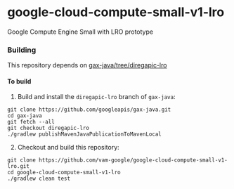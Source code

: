# google-cloud-compute-small-v1-lro
Google Compute Engine Small with LRO prototype

### Building
This repository depends on [gax-java/tree/diregapic-lro](https://github.com/vam-google/gax-java/tree/diregapic-lro)

#### To build
1. Build and install the `diregapic-lro` branch of `gax-java`:
  ```    
  git clone https://github.com/googleapis/gax-java.git
  cd gax-java
  git fetch --all
  git checkout diregapic-lro
  ./gradlew publishMavenJavaPublicationToMavenLocal
  ```
2. Checkout and build this repository:
  ```
  git clone https://github.com/vam-google/google-cloud-compute-small-v1-lro.git
  cd google-cloud-compute-small-v1-lro
  ./gradlew clean test
  ```
